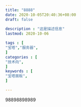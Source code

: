 ```yaml
---
title: "8888"
date: 2020-10-05T20:40:36+08:00
draft: false
                   
description : "这是描述信息"           
lastmod: 2020-10-06             

tags : [                                    
"宝塔","服务器",
]
categories : [                              
"技术向",
]
keywords : [                                
"宝塔面板",
]

---
```


98898898989
